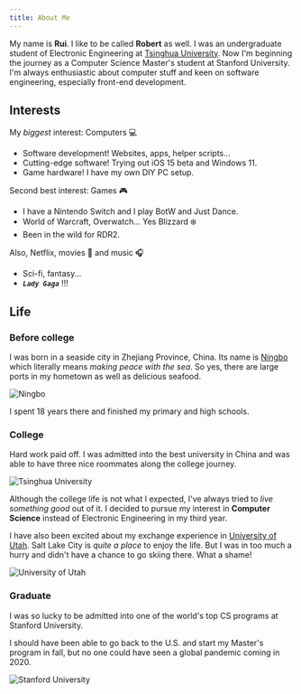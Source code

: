 ```yaml
---
title: About Me
---
```


My name is **Rui**. I like to be called **Robert** as well. I was an undergraduate student of Electronic Engineering at [Tsinghua University](https://www.tsinghua.edu.cn/en/index.htm). Now I'm beginning the journey as a Computer Science Master's student at Stanford University. I'm always enthusiastic about computer stuff and keen on software engineering, especially front-end development.

## Interests

My _biggest_ interest: Computers 💻

- Software development! Websites, apps, helper scripts...
- Cutting-edge software! Trying out iOS 15 beta and Windows 11.
- Game hardware! I have my own DIY PC setup.

Second best interest: Games 🎮

- I have a Nintendo Switch and I play BotW and Just Dance.
- World of Warcraft, Overwatch... Yes Blizzard ❄️
- Been in the wild for RDR2.

Also, Netflix, movies 🍿 and music 🎧

- Sci-fi, fantasy...
- _**`Lady Gaga`**_ !!!

## Life

### Before college

I was born in a seaside city in Zhejiang Province, China. Its name is [Ningbo](https://en.wikipedia.org/wiki/Ningbo) which literally means _making peace with the sea_. So yes, there are large ports in my hometown as well as delicious seafood.

![Ningbo](/images/ningbo.jpg)

I spent 18 years there and finished my primary and high schools.

### College

Hard work paid off. I was admitted into the best university in China and was able to have three nice roommates along the college journey.

![Tsinghua University](/images/tsinghua-university.jpg)

Although the college life is not what I expected, I've always tried to _live something good_ out of it. I decided to pursue my interest in **Computer Science** instead of Electronic Engineering in my third year.

I have also been excited about my exchange experience in [University of Utah](https://en.wikipedia.org/wiki/University_of_Utah). Salt Lake City is _quite a place_ to enjoy the life. But I was in too much a hurry and didn't have a chance to go skiing there. What a shame!

![University of Utah](/images/university-of-utah.jpg)

### Graduate

I was so lucky to be admitted into one of the world's top CS programs at Stanford University.

I should have been able to go back to the U.S. and start my Master's program in fall, but no one could have seen a global pandemic coming in 2020.

![Stanford University](/images/stanford-university.jpg)
